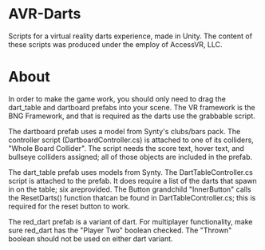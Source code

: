 # AVR-Darts
Scripts for a virtual reality darts experience, made in Unity. The content of these scripts was produced under the employ of AccessVR, LLC.

# About
In order to make the game work, you should only need to drag the dart_table and dartboard prefabs into your scene. The VR framework is the BNG Framework, and that is required as the darts use the grabbable script.

The dartboard prefab uses a model from Synty's clubs/bars pack. The controller script (DartboardController.cs) is attached to one of its colliders, "Whole Board Collider". The script needs the score text, hover text, and bullseye colliders assigned; all of those objects are included in the prefab.  

The dart_table prefab uses models from Synty. The DartTableController.cs script is attached to the prefab. It does require a list of the darts that spawn in on the table; six areprovided. The Button grandchild "InnerButton" calls the ResetDarts() function thatcan be found in DartTableController.cs; this is required for the reset button to work.

The red_dart prefab is a variant of dart. For multiplayer functionality, make sure  red_dart has the "Player Two" boolean checked. The "Thrown" boolean should not be used on either dart variant.
